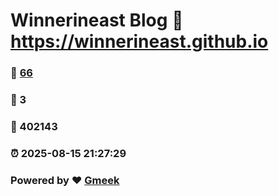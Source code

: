 # Winnerineast Blog :link: https://winnerineast.github.io 
### :page_facing_up: [66](https://winnerineast.github.io/tag.html) 
### :speech_balloon: 3 
### :hibiscus: 402143 
### :alarm_clock: 2025-08-15 21:27:29 
### Powered by :heart: [Gmeek](https://github.com/Meekdai/Gmeek)
